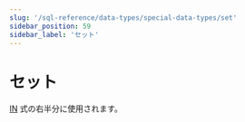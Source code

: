 ```yaml
---
slug: '/sql-reference/data-types/special-data-types/set'
sidebar_position: 59
sidebar_label: 'セット'
---
```



# セット

[IN](/sql-reference/operators/in) 式の右半分に使用されます。
